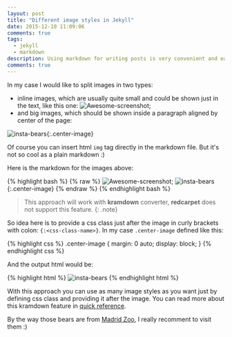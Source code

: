 ```yaml
---
layout: post
title: "Different image styles in Jekyll"
date: 2015-12-10 11:09:06
comments: true
tags: 
  - jekyll
  - markdown
description: Using markdown for writing posts is very convenient and easy, but since markdown converts to html there is not much ways to customize styles of some elements in result html, like styles of an image. Here I'll show how it could be solved.
comments: true
---
```


In my case I would like to split images in two types: 

 * inline images, which are usually quite small and could be shown just in the text, 
 like this one: ![Awesome-screenshot]({{site.url}}/images/awesome_scrnsht.png);
 * and big images, which should be shown inside a paragraph aligned by center of the page:
 
![insta-bears]({{site.url}}/images/insta-bears.jpg){:.center-image}

Of course you can insert html `img` tag directly in the markdown file. But it's not so cool as a plain markdown :)

Here is the markdown for the images above:

{% highlight bash %}
{% raw %}
![Awesome-screenshot]({{site.url}}/images/awesome_scrnsht.png);
![insta-bears]({{site.url}}/images/insta-bears.jpg){:.center-image}
{% endraw %}
{% endhighlight bash %}

> This approach will work with **kramdown** converter, **redcarpet** does not support this feature.
{: .note}

So idea here is to provide a css class just after the image in curly brackets with colon: `{:<css-class-name>}`. In my case `.center-image` defined like this:

{% highlight css %}
.center-image
{
  margin: 0 auto;
  display: block;
}
{% endhighlight css %}

And the output html would be:

{% highlight html %}
<img src="http://localhost:4000/images/insta-bears.jpg" alt="insta-bears" class="center-image">
{% endhighlight html %}

With this approach you can use as many image styles as you want just by defining css class and providing it after the image. You can read more about this kramdown feature in [quick reference](http://kramdown.gettalong.org/quickref.html#block-attributes). 

By the way those bears are from [Madrid Zoo](http://zoomadrid.com/en), I really recomment to visit them :)
